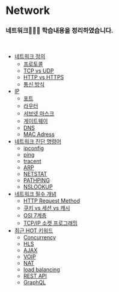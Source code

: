 # Network

### 네트워크🧑🏻‍💻 학습내용을 정리하였습니다.

<br>

- [네트워크 정의]()
    - [프로토콜]()
    - [TCP vs UDP]()
    - [HTTP vs HTTPS]()
    - [통신 방식]()
- [IP]()
    - [포트]()
    - [라우터]()
    - [서브넷 마스크]()
    - [게이트웨이]()
    - [DNS]()
    - [MAC Adress]()
- [네트워크 진단 명령어]()
    - [ipconfig]()
    - [ping]()
    - [tracent]()
    - [ARP]()
    - [NETSTAT]()
    - [PATHPING]()
    - [NSLOOKUP]()
- [네트워크 필수 개념]()
    - [HTTP Request Method]()
    - [쿠키 vs 세션 vs 캐시]()
    - [OSI 7계층]()
    - [TCP/IP 소켓 프로그래밍]()
- [최근 HOT 키워드]()
    - [Concurrency]()
    - [HLS]()
    - [AJAX]()
    - [VOIP]()
    - [NAT]()
    - [load balancing]()
    - [REST API]()
    - [GraphQL]()